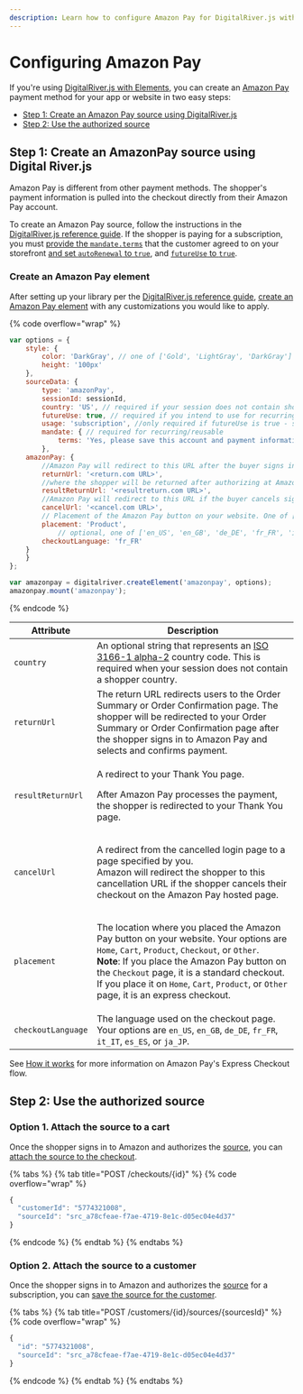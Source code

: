 ```yaml
---
description: Learn how to configure Amazon Pay for DigitalRiver.js with Elements.
---
```


# Configuring Amazon Pay

If you're using [DigitalRiver.js with Elements](../), you can create an [Amazon Pay](../../../supported-payment-methods/amazon-pay.md) payment method for your app or website in two easy steps:

* [Step 1: Create an Amazon Pay source using DigitalRiver.js](configuring-amazon-pay.md#create-a-google-pay-element)
* [Step 2: Use the authorized source](configuring-amazon-pay.md#step-2-use-the-authorized-source)

## Step 1: Create an AmazonPay source using Digital River.js

Amazon Pay is different from other payment methods. The shopper's payment information is pulled into the checkout directly from their Amazon Pay account.

To create an Amazon Pay source, follow the instructions in the [DigitalRiver.js reference guide](../../../../developer-resources/reference/). If the shopper is paying for a subscription, you must [provide the `mandate.terms`](../../../../integration-options/checkouts/building-you-workflows/#elements) that the customer agreed to on your storefront [and set `autoRenewal` to `true`](broken-reference), and [`futureUse` to `true`](broken-reference).

### Create an Amazon Pay element

After setting up your library per the [DigitalRiver.js reference guide](../quick-start.md), [create an Amazon Pay element](../../../../developer-resources/reference/elements/amazon-pay-element.md#creating-an-amazon-pay-element) with any customizations you would like to apply.&#x20;

{% code overflow="wrap" %}
```javascript
var options = {
    style: {
        color: 'DarkGray', // one of ['Gold', 'LightGray', 'DarkGray']
        height: '100px'
    },
    sourceData: {
        type: 'amazonPay',
        sessionId: sessionId,
        country: 'US', // required if your session does not contain shopper country
        futureUse: true, // required if you intend to use for recurring billing
        usage: 'subscription', //only required if futureUse is true - should be one of ['subscription', 'convenience', ]
        mandate: { // required for recurring/reusable
            terms: 'Yes, please save this account and payment information for future purchases.'
        },
    amazonPay: {
        //Amazon Pay will redirect to this URL after the buyer signs in
        returnUrl: '<return.com URL>', 
        //where the shopper will be returned after authorizing at Amazon Pay 
        resultReturnUrl: '<resultreturn.com URL>', 
        //Amazon Pay will redirect to this URL if the buyer cancels sign-in on the Amazon Pay hosted page
        cancelUrl: '<cancel.com URL>', 
        // Placement of the Amazon Pay button on your website. One of ['Home', 'Cart', 'Product', 'Checkout', 'Other']
        placement: 'Product', 
            // optional, one of ['en_US', 'en_GB', 'de_DE', 'fr_FR', 'it_IT', 'es_ES', 'ja_JP']
        checkoutLanguage: 'fr_FR'
    }
    }
};

var amazonpay = digitalriver.createElement('amazonpay', options);
amazonpay.mount('amazonpay');
```
{% endcode %}

| Attribute          | Description                                                                                                                                                                                                                                                                                                                                                                                                                                                             |
| ------------------ | ----------------------------------------------------------------------------------------------------------------------------------------------------------------------------------------------------------------------------------------------------------------------------------------------------------------------------------------------------------------------------------------------------------------------------------------------------------------------- |
| `country`          | An optional string that represents an [ISO 3166-1 alpha-2](https://en.wikipedia.org/wiki/ISO\_3166-1\_alpha-2) country code. This is required when your session does not contain a shopper country.                                                                                                                                                                                                                                                                     |
| `returnUrl`        | The return URL redirects users to the Order Summary or Order Confirmation page. The shopper will be redirected to your Order Summary or Order Confirmation page after the shopper signs in to Amazon Pay and selects and confirms payment.                                                                                                                                                                                                                              |
| `resultReturnUrl`  | <p>A redirect to your Thank You page.</p><p>After Amazon Pay processes the payment, the shopper is redirected to your Thank You page. </p>                                                                                                                                                                                                                                                                                                                              |
| `cancelUrl`        | <p>A redirect from the cancelled login page to a page specified by you.<br>Amazon will redirect the shopper to this cancellation URL if the shopper cancels their checkout on the Amazon Pay hosted page.</p>                                                                                                                                                                                                                                                           |
| `placement`        | <p>The location where you placed the Amazon Pay button on your website. Your options are <code>Home</code>, <code>Cart</code>, <code>Product</code>, <code>Checkout</code>, or <code>Other</code>.<br><strong>Note</strong>: If you place the Amazon Pay button on the <code>Checkout</code> page, it is a standard checkout. If you place it on <code>Home</code>, <code>Cart</code>, <code>Product</code>, or <code>Other</code> page, it is an express checkout.</p> |
| `checkoutLanguage` | The language used on the checkout page. Your options are `en_US`, `en_GB`, `de_DE`, `fr_FR`, `it_IT`, `es_ES`, or `ja_JP`.                                                                                                                                                                                                                                                                                                                                              |

See [How it works](../../../supported-payment-methods/amazon-pay.md#how-it-works) for more information on Amazon Pay's Express Checkout flow.

## Step 2: Use the authorized source

### Option 1. Attach the source to a cart

Once the shopper signs in to Amazon and authorizes the [source](../../../../developer-resources/reference/elements/amazon-pay-element.md#source), you can [attach the source to the checkout](../../../payment-sources/using-the-source-identifier.md#attaching-sources-to-checkouts).&#x20;

{% tabs %}
{% tab title="POST /checkouts/{id}" %}
{% code overflow="wrap" %}
```javascript
{
  "customerId": "5774321008",
  "sourceId": "src_a78cfeae-f7ae-4719-8e1c-d05ec04e4d37"
}
```
{% endcode %}
{% endtab %}
{% endtabs %}

### Option 2. Attach the source to a customer

Once the shopper signs in to Amazon and authorizes the [source](../../../../developer-resources/reference/elements/amazon-pay-element.md#source) for a subscription, you can [save the source for the customer](../../../payment-sources/using-the-source-identifier.md#attaching-sources-to-customers).&#x20;

{% tabs %}
{% tab title="POST /customers/{id}/sources/{sourcesId}" %}
{% code overflow="wrap" %}
```javascript
{
  "id": "5774321008",
  "sourceId": "src_a78cfeae-f7ae-4719-8e1c-d05ec04e4d37"
}
```
{% endcode %}
{% endtab %}
{% endtabs %}
